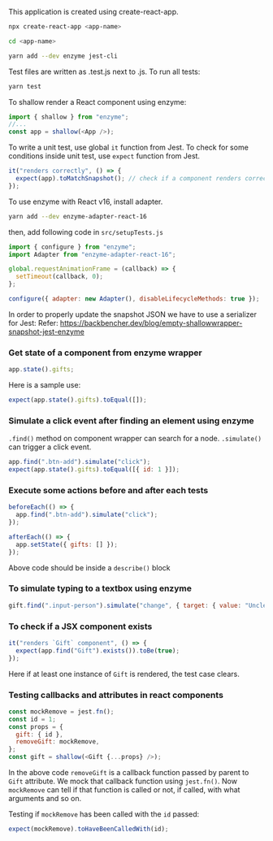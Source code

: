 This application is created using create-react-app.

```sh
npx create-react-app <app-name>

cd <app-name>

yarn add --dev enzyme jest-cli
```

Test files are written as <component>.test.js next to <component>.js. To run all tests:

```sh
yarn test
```

To shallow render a React component using enzyme:

```javascript
import { shallow } from "enzyme";
//...
const app = shallow(<App />);
```

To write a unit test, use global `it` function from Jest.
To check for some conditions inside unit test, use `expect` function from Jest.

```javascript
it("renders correctly", () => {
  expect(app).toMatchSnapshot(); // check if a component renders correctly
});
```

To use enzyme with React v16, install adapter.

```sh
yarn add --dev enzyme-adapter-react-16
```

then, add following code in `src/setupTests.js`

```javascript
import { configure } from "enzyme";
import Adapter from "enzyme-adapter-react-16";

global.requestAnimationFrame = (callback) => {
  setTimeout(callback, 0);
};

configure({ adapter: new Adapter(), disableLifecycleMethods: true });
```

In order to properly update the snapshot JSON we have to use a serializer for Jest: Refer: https://backbencher.dev/blog/empty-shallowwrapper-snapshot-jest-enzyme

### Get state of a component from enzyme wrapper

```javascript
app.state().gifts;
```

Here is a sample use:

```javascript
expect(app.state().gifts).toEqual([]);
```

### Simulate a click event after finding an element using enzyme

`.find()` method on component wrapper can search for a node. `.simulate()` can trigger a click event.

```javascript
app.find(".btn-add").simulate("click");
expect(app.state().gifts).toEqual([{ id: 1 }]);
```

### Execute some actions before and after each tests

```javascript
beforeEach(() => {
  app.find(".btn-add").simulate("click");
});

afterEach(() => {
  app.setState({ gifts: [] });
});
```

Above code should be inside a `describe()` block

### To simulate typing to a textbox using enzyme

```javascript
gift.find(".input-person").simulate("change", { target: { value: "Uncle" } });
```

### To check if a JSX component exists

```javascript
it("renders `Gift` component", () => {
  expect(app.find("Gift").exists()).toBe(true);
});
```

Here if at least one instance of `Gift` is rendered, the test case clears.

### Testing callbacks and attributes in react components

```javascript
const mockRemove = jest.fn();
const id = 1;
const props = {
  gift: { id },
  removeGift: mockRemove,
};
const gift = shallow(<Gift {...props} />);
```

In the above code `removeGift` is a callback function passed by parent to `Gift` attribute. We mock that callback function using `jest.fn()`. Now `mockRemove` can tell if that function is called or not, if called, with what arguments and so on.

Testing if `mockRemove` has been called with the `id` passed:

```javascript
expect(mockRemove).toHaveBeenCalledWith(id);
```
